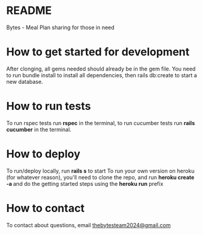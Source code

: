 # README

Bytes - Meal Plan sharing for those in need

# How to get started for development

After clonging, all gems needed should already be in the gem file. You need to run bundle install to install all dependencies, then rails db:create to start a new database.

# How to run tests

To run rspec tests run **rspec** in the terminal, to run cucumber tests run **rails cucumber** in the terminal.

# How to deploy

To run/deploy locally, run **rails s** to start
To run your own version on heroku (for whatever reason), you'll need to clone the repo, and run **heroku create -a <name>** and do the getting started steps using the **heroku run** prefix

# How to contact

To contact about questions, email thebytesteam2024@gmail.com
